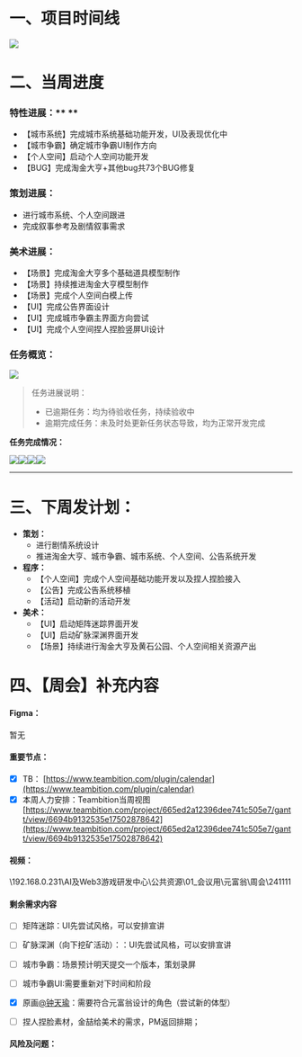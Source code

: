 # 一、项目时间线
![](https://cdn.nlark.com/yuque/0/2024/png/12926950/1728733474128-8e6e56b9-eff3-4b7a-adc8-ff37c76b769c.png)

# 二、当周进度
### 特性进展：** **
+ 【城市系统】完成城市系统基础功能开发，UI及表现优化中
+ 【城市争霸】确定城市争霸UI制作方向
+ 【个人空间】启动个人空间功能开发
+ 【BUG】完成淘金大亨+其他bug共73个BUG修复

### 策划进展：
+ 进行城市系统、个人空间跟进
+ 完成叙事参考及剧情叙事需求

### 美术进展：
+ 【场景】完成淘金大亨多个基础道具模型制作
+ 【场景】持续推进淘金大亨模型制作
+ 【场景】完成个人空间白模上传
+ 【UI】完成公告界面设计
+ 【UI】完成城市争霸主界面方向尝试
+ 【UI】完成个人空间捏人捏脸竖屏UI设计

### 任务概览：
![](https://cdn.nlark.com/yuque/0/2024/png/12926950/1732355075375-c74e6eb2-075a-4d78-969d-1c53dd1aa9da.png)

> 任务进展说明：
>
> + 已逾期任务：均为待验收任务，持续验收中
> + 逾期完成任务：未及时处更新任务状态导致，均为正常开发完成
>

**任务完成情况：**

![](https://cdn.nlark.com/yuque/0/2024/png/12926950/1732355084325-d07dd1ec-5735-45df-a985-06c1ef9e10bc.png)![](https://cdn.nlark.com/yuque/0/2024/png/12926950/1732355084030-74281094-d093-4bfc-b56d-b1aeac045ef1.png)![](https://cdn.nlark.com/yuque/0/2024/png/12926950/1732355084473-bbd0975c-deda-4aec-853d-d1ac95642d3b.png)![](https://cdn.nlark.com/yuque/0/2024/png/12926950/1732355085958-ee494c7a-7943-4ffd-96f1-545d39ea81bf.png)



---

# 三、下周发计划：
+ **策划：**
    - 进行剧情系统设计
    - 推进淘金大亨、城市争霸、城市系统、个人空间、公告系统开发
+ **程序：**
    - 【个人空间】完成个人空间基础功能开发以及捏人捏脸接入
    - 【公告】完成公告系统移植
    - 【活动】启动新的活动开发
+ **美术：**
    - 【UI】启动矩阵迷踪界面开发
    - 【UI】启动矿脉深渊界面开发
    - 【场景】持续进行淘金大亨及黄石公园、个人空间相关资源产出

# 四、【周会】补充内容
#### Figma：
暂无

#### 重要节点：
- [x] TB： [https://www.teambition.com/plugin/calendar](https://www.teambition.com/plugin/calendar)
- [x] 本周人力安排：Teambition当周视图 [https://www.teambition.com/project/665ed2a12396dee741c505e7/gantt/view/6694b9132535e17502878642](https://www.teambition.com/project/665ed2a12396dee741c505e7/gantt/view/6694b9132535e17502878642)

#### 视频：
\\192.168.0.231\AI及Web3游戏研发中心\公共资源\01_会议用\元富翁\周会\241111

#### 剩余需求内容
- [ ] 矩阵迷踪：UI先尝试风格，可以安排宣讲
- [ ] 矿脉深渊（向下挖矿活动）：：UI先尝试风格，可以安排宣讲
- [ ] 城市争霸：场景预计明天提交一个版本，策划录屏
- [ ] 城市争霸UI:需要重新对下时间和阶段
- [x] 原画[@钟天瑜](undefined/ks0d8o)：需要符合元富翁设计的角色（尝试新的体型）



- [ ] 捏人捏脸素材，金喆给美术的需求，PM返回排期；

#### 风险及问题：
